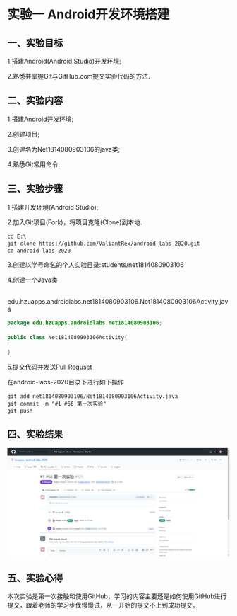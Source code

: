 # 实验一 Android开发环境搭建



## 一、实验目标



1.搭建Android(Android Studio)开发环境;

2.熟悉并掌握Git与GitHub.com提交实验代码的方法.



## 二、实验内容



1.搭建Android开发环境;

2.创建项目;

3.创建名为Net1814080903106的java类;

4.熟悉Git常用命令.



## 三、实验步骤



1.搭建开发环境(Android Studio);

2.加入Git项目(Fork)，将项目克隆(Clone)到本地.

``` shell
cd E:\
git clone https://github.com/ValiantRex/android-labs-2020.git
cd android-labs-2020
```

3.创建以学号命名的个人实验目录:students/net1814080903106

4.创建一个Java类

​	edu.hzuapps.androidlabs.net1814080903106.Net1814080903106Activity.java

``` java
package edu.hzuapps.androidlabs.net1814080903106;

public class Net1814080903106Activity{

} 
```

5.提交代码并发送Pull Requset

在android-labs-2020目录下进行如下操作

```shell
git add net1814080903106/Net1814080903106Activity.java
git commit -m "#1 #66 第一次实验"
git push
```



## 四、实验结果



![experiment1](experiment1.png)



## 五、实验心得



​		本次实验是第一次接触和使用GitHub，学习的内容主要还是如何使用GitHub进行提交，跟着老师的学习步伐慢慢试，从一开始的提交不上到成功提交。

